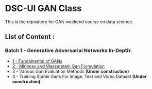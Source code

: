 # DSC-UI GAN Class
This is the repository for GAN weekend course on data science. <br>

## List of Content :

### Batch 1 - Generative Adversarial Networks In-Depth:
- [1 - Fundamental of GANs](https://github.com/DSC-UI-SRIN/GAN/tree/master/Batch1/1%20-%20Fundamental%20of%20GANs)
- [2 - Minimax and Wasserstein Gan Formulation](https://github.com/DSC-UI-SRIN/GAN/tree/master/Batch1/2%20-%20Minimax%20and%20Wasserstein%20Gan%20Formulations)
- 3 - Various Gan Evaluation Methods **(Under construction)**
- 4 - Training Stable Gans For Image, Text and Video Dataset **(Under construction)**
